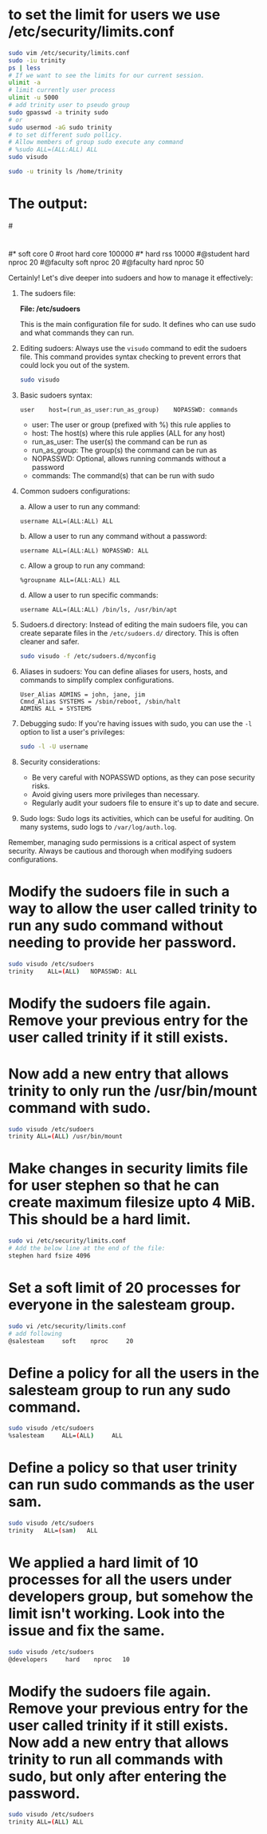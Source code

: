 # to set the limit for users we use  /etc/security/limits.conf
```bash
sudo vim /etc/security/limits.conf
sudo -iu trinity
ps | less
# If we want to see the limits for our current session.
ulimit -a 
# limit currently user process
ulimit -u 5000
# add trinity user to pseudo group
sudo gpasswd -a trinity sudo
# or
sudo usermod -aG sudo trinity
# to set different sudo pollicy. 
# Allow members of group sudo execute any command 
# %sudo ALL=(ALL:ALL) ALL
sudo visudo

sudo -u trinity ls /home/trinity 

```
# The output:

#<domain>      <type>  <item>         <value>
#

#*               soft    core            0
#root            hard    core            100000
#*               hard    rss             10000
#@student        hard    nproc           20
#@faculty        soft    nproc           20
#@faculty        hard    nproc           50


Certainly! Let's dive deeper into sudoers and how to manage it effectively:

1. The sudoers file:
   
   **File: /etc/sudoers**

   This is the main configuration file for sudo. It defines who can use sudo and what commands they can run.

2. Editing sudoers:
   Always use the `visudo` command to edit the sudoers file. This command provides syntax checking to prevent errors that could lock you out of the system.

   ```bash
   sudo visudo
   ```

3. Basic sudoers syntax:
   ```
   user    host=(run_as_user:run_as_group)    NOPASSWD: commands
   ```
   - user: The user or group (prefixed with %) this rule applies to
   - host: The host(s) where this rule applies (ALL for any host)
   - run_as_user: The user(s) the command can be run as
   - run_as_group: The group(s) the command can be run as
   - NOPASSWD: Optional, allows running commands without a password
   - commands: The command(s) that can be run with sudo

4. Common sudoers configurations:

   a. Allow a user to run any command:
   ```
   username ALL=(ALL:ALL) ALL
   ```

   b. Allow a user to run any command without a password:
   ```
   username ALL=(ALL:ALL) NOPASSWD: ALL
   ```

   c. Allow a group to run any command:
   ```
   %groupname ALL=(ALL:ALL) ALL
   ```

   d. Allow a user to run specific commands:
   ```
   username ALL=(ALL:ALL) /bin/ls, /usr/bin/apt
   ```

5. Sudoers.d directory:
   Instead of editing the main sudoers file, you can create separate files in the `/etc/sudoers.d/` directory. This is often cleaner and safer.

   ```bash
   sudo visudo -f /etc/sudoers.d/myconfig
   ```

6. Aliases in sudoers:
   You can define aliases for users, hosts, and commands to simplify complex configurations.

   ```
   User_Alias ADMINS = john, jane, jim
   Cmnd_Alias SYSTEMS = /sbin/reboot, /sbin/halt
   ADMINS ALL = SYSTEMS
   ```

7. Debugging sudo:
   If you're having issues with sudo, you can use the `-l` option to list a user's privileges:

   ```bash
   sudo -l -U username
   ```

8. Security considerations:
   - Be very careful with NOPASSWD options, as they can pose security risks.
   - Avoid giving users more privileges than necessary.
   - Regularly audit your sudoers file to ensure it's up to date and secure.

9. Sudo logs:
   Sudo logs its activities, which can be useful for auditing. On many systems, sudo logs to `/var/log/auth.log`.

Remember, managing sudo permissions is a critical aspect of system security. Always be cautious and thorough when modifying sudoers configurations.

# Modify the sudoers file in such a way to allow the user called trinity to run any sudo command without needing to provide her password.
```bash
sudo visudo /etc/sudoers
trinity    ALL=(ALL)   NOPASSWD: ALL
```

# Modify the sudoers file again. Remove your previous entry for the user called trinity if it still exists.
# Now add a new entry that allows trinity to only run the /usr/bin/mount command with sudo.
```bash
sudo visudo /etc/sudoers
trinity ALL=(ALL) /usr/bin/mount
```

# Make changes in security limits file for user stephen so that he can create maximum filesize upto 4 MiB. This should be a hard limit.
```bash
sudo vi /etc/security/limits.conf
# Add the below line at the end of the file:
stephen hard fsize 4096 
```
# Set a soft limit of 20 processes for everyone in the salesteam group.
```bash
sudo vi /etc/security/limits.conf
# add following 
@salesteam     soft    nproc     20
```
# Define a policy for all the users in the salesteam group to run any sudo command.
```bash
sudo visudo /etc/sudoers
%salesteam     ALL=(ALL)     ALL
```

# Define a policy so that user trinity can run sudo commands as the user sam.
```bash
sudo visudo /etc/sudoers
trinity   ALL=(sam)   ALL
```
# We applied a hard limit of 10 processes for all the users under developers group, but somehow the limit isn't working. Look into the issue and fix the same.

```bash
sudo visudo /etc/sudoers
@developers     hard    nproc   10
```
# Modify the sudoers file again. Remove your previous entry for the user called trinity if it still exists. Now add a new entry that allows trinity to run all commands with sudo, but only after entering the password.

```bash
sudo visudo /etc/sudoers
trinity ALL=(ALL) ALL